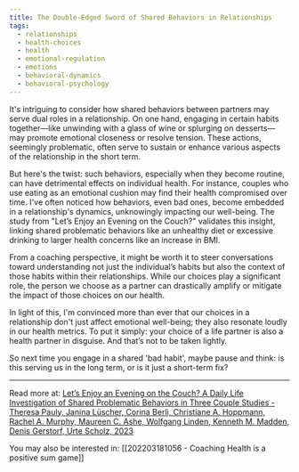 ```yaml
---
title: The Double-Edged Sword of Shared Behaviors in Relationships
tags:
  - relationships
  - health-choices
  - health
  - emotional-regulation
  - emotions
  - behavioral-dynamics
  - behavioral-psychology
---
```

It's intriguing to consider how shared behaviors between partners may serve dual roles in a relationship. On one hand, engaging in certain habits together—like unwinding with a glass of wine or splurging on desserts—may promote emotional closeness or resolve tension. These actions, seemingly problematic, often serve to sustain or enhance various aspects of the relationship in the short term.

But here's the twist: such behaviors, especially when they become routine, can have detrimental effects on individual health. For instance, couples who use eating as an emotional cushion may find their health compromised over time. I've often noticed how behaviors, even bad ones, become embedded in a relationship's dynamics, unknowingly impacting our well-being. The study from "Let’s Enjoy an Evening on the Couch?" validates this insight, linking shared problematic behaviors like an unhealthy diet or excessive drinking to larger health concerns like an increase in BMI.

From a coaching perspective, it might be worth it to steer conversations toward understanding not just the individual’s habits but also the context of those habits within their relationships. While our choices play a significant role, the person we choose as a partner can drastically amplify or mitigate the impact of those choices on our health.

In light of this, I'm convinced more than ever that our choices in a relationship don't just affect emotional well-being; they also resonate loudly in our health metrics. To put it simply: your choice of a life partner is also a health partner in disguise. And that’s not to be taken lightly.

So next time you engage in a shared 'bad habit', maybe pause and think: is this serving us in the long term, or is it just a short-term fix?

----

Read more at: [Let’s Enjoy an Evening on the Couch? A Daily Life Investigation of Shared Problematic Behaviors in Three Couple Studies - Theresa Pauly, Janina Lüscher, Corina Berli, Christiane A. Hoppmann, Rachel A. Murphy, Maureen C. Ashe, Wolfgang Linden, Kenneth M. Madden, Denis Gerstorf, Urte Scholz, 2023](https://journals.sagepub.com/doi/full/10.1177/01461672221143783?ref=vital)

You may also be interested in: [[202203181056 - Coaching Health is a positive sum game]]